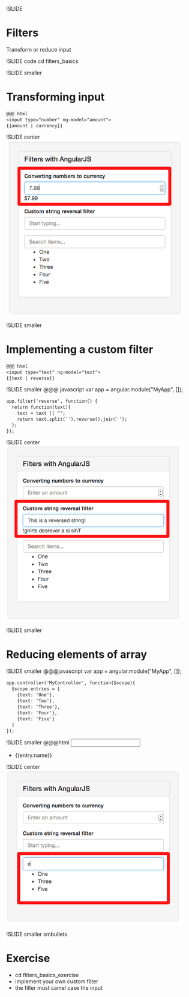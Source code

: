 !SLIDE
# Filters #
Transform or reduce input

!SLIDE code
cd filters_basics

!SLIDE smaller
# Transforming input #
    @@@ html
    <input type="number" ng-model="amount">
    {{amount | currency}}

!SLIDE center
![currency filter](currency_filter.png)

!SLIDE smaller
# Implementing a custom filter
    @@@ html
    <input type="text" ng-model="text">
    {{text | reverse}}

!SLIDE smaller
    @@@ javascript
    var app = angular.module("MyApp", []);

    app.filter('reverse', function() {
      return function(text){
        text = text || "";
        return text.split('').reverse().join('');
      };
    });

!SLIDE center
![custom filter](custom_filter.png)

!SLIDE smaller
# Reducing elements of array #

!SLIDE smaller
    @@@javascript
    var app = angular.module("MyApp", []);

    app.controller('MyController', function($scope){
      $scope.entries = [
        {text: 'One'},
        {text: 'Two'},
        {text: 'Three'},
        {text: 'Four'},
        {text: 'Five'}
      ]
    });

!SLIDE smaller
    @@@html
    <input type='text' ng:model='search'>
    <ul>
      <li ng:repeat='entry in entries | filter:search'>
        {{entry.name}}
      </li>
    </ul>

!SLIDE center
![array filter](array_filter.png)

!SLIDE smaller smbullets
# Exercise #
* cd filters\_basics\_exercise
* implement your own custom filter
* the filter must camel case the input